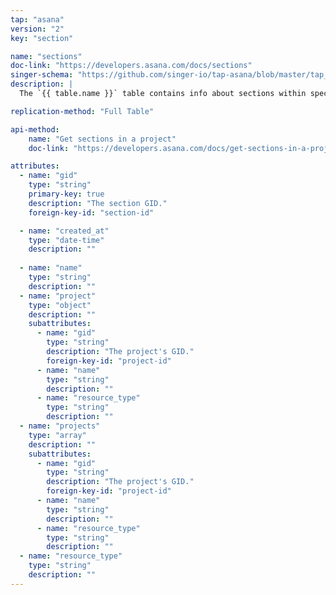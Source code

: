 ```yaml
---
tap: "asana"
version: "2"
key: "section"

name: "sections"
doc-link: "https://developers.asana.com/docs/sections"
singer-schema: "https://github.com/singer-io/tap-asana/blob/master/tap_asana/schemas/sections.json"
description: |
  The `{{ table.name }}` table contains info about sections within specified projects in your {{ integration.display_name }} account.

replication-method: "Full Table"

api-method:
    name: "Get sections in a project"
    doc-link: "https://developers.asana.com/docs/get-sections-in-a-project"

attributes:
  - name: "gid"
    type: "string"
    primary-key: true
    description: "The section GID."
    foreign-key-id: "section-id"

  - name: "created_at"
    type: "date-time"
    description: ""
  
  - name: "name"
    type: "string"
    description: ""
  - name: "project"
    type: "object"
    description: ""
    subattributes:
      - name: "gid"
        type: "string"
        description: "The project's GID."
        foreign-key-id: "project-id"
      - name: "name"
        type: "string"
        description: ""
      - name: "resource_type"
        type: "string"
        description: ""
  - name: "projects"
    type: "array"
    description: ""
    subattributes:
      - name: "gid"
        type: "string"
        description: "The project's GID."
        foreign-key-id: "project-id"
      - name: "name"
        type: "string"
        description: ""
      - name: "resource_type"
        type: "string"
        description: ""
  - name: "resource_type"
    type: "string"
    description: ""
---
```

